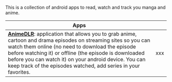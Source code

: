 This is a collection of android apps to read, watch and track you manga and anime.

|Apps||
|---|---|
|**[AnimeDLR](animedlr.md)**: application that allows you to grab anime, cartoon and drama episodes on streaming sites so you can watch them online (no need to download the episode before watching it) or offline (the episode is downloaded before you can watch it) on your android device. You can keep track of the episodes watched, add series in your favorites.|xxx|
